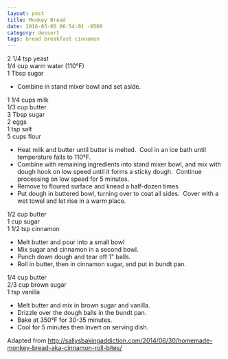```yaml
---
layout: post
title: Monkey Bread
date: 2016-03-05 06:54:01 -0500
category: dessert
tags: bread breakfast cinnamon
---
```

2 1/4 tsp yeast  
1/4 cup warm water (110°F)  
1 Tbsp sugar  

 * Combine in stand mixer bowl and set aside.

1 1/4 cups milk  
1/3 cup butter  
3 Tbsp sugar  
2 eggs  
1 tsp salt  
5 cups flour  

 * Heat milk and butter until butter is melted.  Cool in an ice bath until temperature falls to 110°F.
 * Combine with remaining ingredients into stand mixer bowl, and mix with dough hook on low speed until it forms a sticky dough.  Continue processing on low speed for 5 minutes.
 * Remove to floured surface and knead a half-dozen times
 * Put dough in buttered bowl, turning over to coat all sides.  Cover with a wet towel and let rise in a warm place.

1/2 cup butter  
1 cup sugar  
1 1/2 tsp cinnamon  

 * Melt butter and pour into a small bowl
 * Mix sugar and cinnamon in a second bowl.
 * Punch down dough and tear off 1" balls.
 * Roll in butter, then in cinnamon sugar, and put in bundt pan.

1/4 cup butter  
2/3 cup brown sugar  
1 tsp vanilla  

 * Melt butter and mix in brown sugar and vanilla.
 * Drizzle over the dough balls in the bundt pan.
 * Bake at 350°F for 30-35 minutes.
 * Cool for 5 minutes then invert on serving dish.

Adapted from <http://sallysbakingaddiction.com/2014/06/30/homemade-monkey-bread-aka-cinnamon-roll-bites/>
